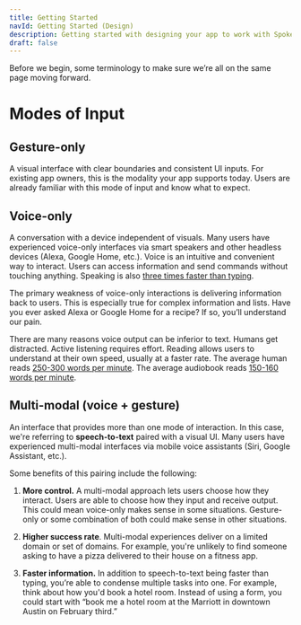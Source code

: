```yaml
---
title: Getting Started
navId: Getting Started (Design)
description: Getting started with designing your app to work with Spokestack
draft: false
---
```


Before we begin, some terminology to make sure we’re all on the same page moving forward.

# **Modes of Input**

## **Gesture-only**

A visual interface with clear boundaries and consistent UI inputs. For existing app owners, this is the modality your app supports today. Users are already familiar with this mode of input and know what to expect.

## **Voice-only**

A conversation with a device independent of visuals. Many users have experienced voice-only interfaces via smart speakers and other headless devices (Alexa, Google Home, etc.). Voice is an intuitive and convenient way to interact. Users can access information and send commands without touching anything. Speaking is also [three times faster than typing](https://www.popularmechanics.com/technology/a22684/phone-dictation-typing-speed/).

The primary weakness of voice-only interactions is delivering information back to users. This is especially true for complex information and lists. Have you ever asked Alexa or Google Home for a recipe? If so, you’ll understand our pain.

There are many reasons voice output can be inferior to text. Humans get distracted. Active listening requires effort. Reading allows users to understand at their own speed, usually at a faster rate. The average human reads [250-300 words per minute](https://en.wikipedia.org/wiki/Words_per_minute). The average audiobook reads [150-160 words per minute](https://en.wikipedia.org/wiki/Words_per_minute).

## **Multi-modal (voice + gesture)**

An interface that provides more than one mode of interaction. In this case, we're referring to **speech-to-text** paired with a visual UI. Many users have experienced multi-modal interfaces via mobile voice assistants (Siri, Google Assistant, etc.).

Some benefits of this pairing include the following:

1. **More control.** A multi-modal approach lets users choose how they interact. Users are able to choose how they input and receive output. This could mean voice-only makes sense in some situations. Gesture-only or some combination of both could make sense in other situations.

2) **Higher success rate**. Multi-modal experiences deliver on a limited domain or set of domains. For example, you're unlikely to find someone asking to have a pizza delivered to their house on a fitness app.

3. **Faster information.** In addition to speech-to-text being faster than typing, you’re able to condense multiple tasks into one. For example, think about how you'd book a hotel room. Instead of using a form, you could start with “book me a hotel room at the Marriott in downtown Austin on February third.”
